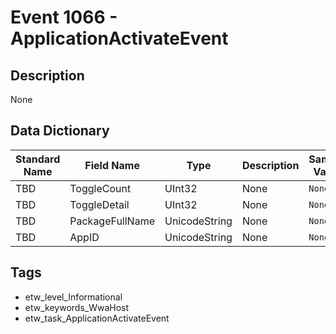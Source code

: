 # Event 1066 - ApplicationActivateEvent

## Description
None

## Data Dictionary
|Standard Name|Field Name|Type|Description|Sample Value|
|---|---|---|---|---|
|TBD|ToggleCount|UInt32|None|`None`|
|TBD|ToggleDetail|UInt32|None|`None`|
|TBD|PackageFullName|UnicodeString|None|`None`|
|TBD|AppID|UnicodeString|None|`None`|

## Tags
* etw_level_Informational
* etw_keywords_WwaHost
* etw_task_ApplicationActivateEvent
